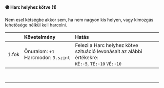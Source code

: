 #### 🟣 Harc helyhez kötve (1)

Nem esel kétségbe akkor sem, ha nem nagyon kis helyen, vagy kimozgás lehetősége nélkül kell harcolni.

| |  Követelmény | Hatás  |
| :----------- | :----------- | :----------- |
| 1.fok | Önuralom:&nbsp;`+1`<br />Harcmodor:&nbsp;`3.szint` | Felezi a Harc helyhez kötve szituáció levonásait az alábbi értékekre:<br />`KÉ:-5`, `TÉ:-10` `VÉ:-10` |

<br />

---
